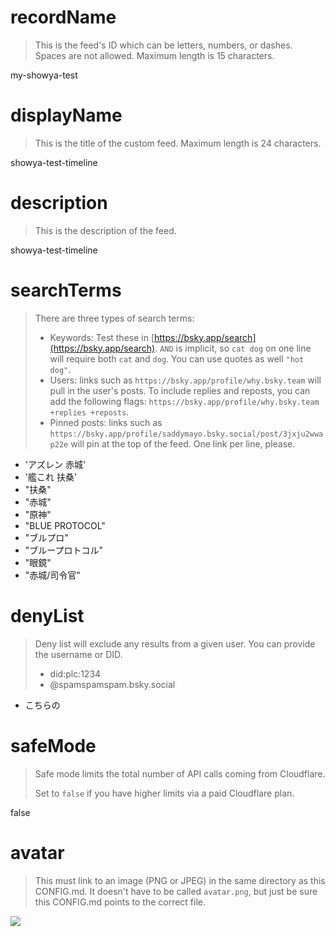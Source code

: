 
# recordName

> This is the feed's ID which can be letters, numbers, or dashes. Spaces are not allowed. Maximum length is 15 characters.

my-showya-test

# displayName

> This is the title of the custom feed. Maximum length is 24 characters.

showya-test-timeline

# description

> This is the description of the feed.

showya-test-timeline

# searchTerms

> There are three types of search terms:
>
> - Keywords: Test these in [https://bsky.app/search](https://bsky.app/search). `AND` is implicit, so `cat dog` on one line will require both `cat` and `dog`. You can use quotes as well `"hot dog"`.
> - Users: links such as `https://bsky.app/profile/why.bsky.team` will pull in the user's posts. To include replies and reposts, you can add the following flags: `https://bsky.app/profile/why.bsky.team +replies +reposts`.
> - Pinned posts: links such as `https://bsky.app/profile/saddymayo.bsky.social/post/3jxju2wwap22e` will pin at the top of the feed. One link per line, please.

- 'アズレン 赤城'
- '艦これ 扶桑'
- "扶桑"
- "赤城"
- "原神"
- "BLUE PROTOCOL"
- "ブルプロ"
- "ブループロトコル"
- "眼鏡"
- "赤城\/司令官"

# denyList

> Deny list will exclude any results from a given user. You can provide the username or DID.
>
> - did:plc:1234
> - @spamspamspam.bsky.social

- こちらの

# safeMode

> Safe mode limits the total number of API calls coming from Cloudflare.
>
> Set to `false` if you have higher limits via a paid Cloudflare plan.

false

# avatar

> This must link to an image (PNG or JPEG) in the same directory as this CONFIG.md. It doesn't have to be called `avatar.png`, but just be sure this CONFIG.md points to the correct file.

![](avatar.png)
